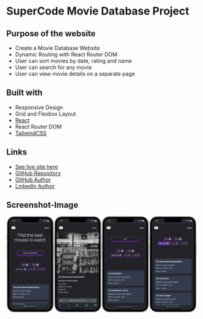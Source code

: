 # SuperCode Movie Database Project

## Purpose of the website

- Create a Movie Database Website
- Dynamic Routing with React Router DOM
- User can sort movies by date, rating and name
- User can search for any movie
- User can view movie details on a separate page

## Built with

- Responsive Design
- Grid and Flexbox Layout
- [React](https://react.dev/)
- React Router DOM
- [TailwindCSS](https://tailwindcss.com/)

## Links

- [See live site here](https://movie-data-react.vercel.app/)
- [GitHub Repository](https://github.com/thomaserdmenger/Movie-Data-React)
- [GitHub Author](https://github.com/thomaserdmenger)
- [LinkedIn Author](https://www.linkedin.com/in/thomaserdmenger/)

## Screenshot-Image

![](./public/images/screenshot.png)
